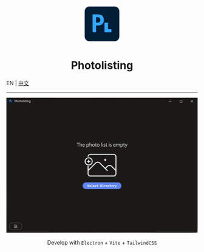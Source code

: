 <p align="center">
  <img width="100" src="./icon_256.png" alt="vitawind logo">
  <h1 align="center">Photolisting</h1>
</p>

EN | [中文](./README-zhTW.md)

---

![](./preview/home.png)

<p align="center">
Develop with <code>Electron</code> + <code>Vite</code> + <code>TailwindCSS</code>
</p>
